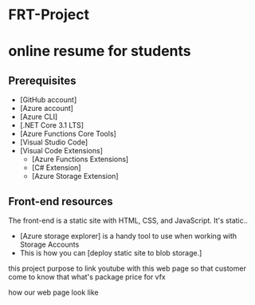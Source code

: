 # FRT-Project

# online resume for students

## Prerequisites

- [GitHub account]
- [Azure account]
- [Azure CLI]
- [.NET Core 3.1 LTS]
- [Azure Functions Core Tools]
- [Visual Studio Code]
- [Visual Code Extensions]
  - [Azure Functions Extensions]
  - [C# Extension]
  - [Azure Storage Extension]

## Front-end resources

The front-end is a static site with HTML, CSS, and JavaScript. It's static..

- [Azure storage explorer] is a handy tool to use when working with Storage Accounts
- This is how you can [deploy static site to blob storage.]

this project purpose to link youtube with this web page so that customer come to know that what's package price for vfx

how our web page look like
